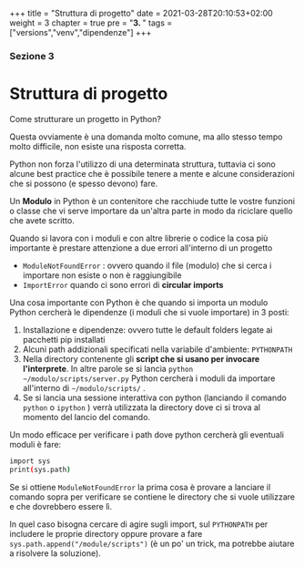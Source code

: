 +++
title = "Struttura di progetto"
date = 2021-03-28T20:10:53+02:00
weight = 3
chapter = true
pre = "<b>3. </b>"
tags = ["versions","venv","dipendenze"]
+++
### Sezione 3

# Struttura di progetto
Come strutturare un progetto in Python? 

Questa ovviamente è una domanda molto comune, ma allo stesso tempo molto difficile, non esiste una risposta corretta.

Python non forza l'utilizzo di una determinata struttura, tuttavia ci sono alcune best practice che è possibile tenere a mente e alcune considerazioni che si possono (e spesso devono) fare.

Un **Modulo** in Python è un contenitore che racchiude tutte le vostre funzioni o classe che vi serve importare da un'altra parte in modo da riciclare quello che avete scritto.

Quando si lavora con i moduli e con altre librerie o codice la cosa più importante è prestare attenzione a due errori all'interno di un progetto

- `ModuleNotFoundError` : ovvero quando il file (modulo) che si cerca i importare non esiste o non è raggiungibile
- `ImportError` quando ci sono errori di **circular imports**

Una cosa importante con Python è che quando si importa un modulo Python cercherà le dipendenze (i moduli che si vuole importare) in 3 posti:

1. Installazione e dipendenze: ovvero tutte le default folders legate ai pacchetti pip installati
2. Alcuni path addizionali specificati nella variabile d'ambiente: `PYTHONPATH`
3. Nella directory contenente gli **script che si usano per invocare l'interprete**. In altre parole se si lancia `python ~/modulo/scripts/server.py` Python cercherà i moduli da importare all'interno di `~/modulo/scripts/` .
4. Se si lancia una sessione interattiva con python (lanciando il comando `python` o `ipython` ) verrà utilizzata la directory dove ci si trova al momento del lancio del comando.

Un modo efficace per verificare i path dove python cercherà gli eventuali moduli è fare:

```bash
import sys
print(sys.path)
```

Se si ottiene `ModuleNotFoundError` la prima cosa è provare a lanciare il comando sopra per verificare se contiene le directory che si vuole utilizzare e che dovrebbero essere lì.

In quel caso bisogna cercare di agire sugli import, sul `PYTHONPATH` per includere le proprie directory oppure provare a fare `sys.path.append("/module/scripts")` (è un po' un trick, ma potrebbe aiutare a risolvere la soluzione).